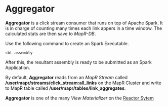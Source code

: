 # Aggregator

**Aggregator** is a click stream consumer that runs on top of Apache Spark. It is in charge of counting many times each link appers in a time window.
The calculated stats are then save to *MapR-DB*.

Use the following command to create an Spark Executable.

```shell
sbt assembly 
```

After this, the resultant assembly is ready to be submitted as an Spark Application.

By default, **Aggregator** reads from an *MapR Stream* called **/user/mapr/streams/click_stream:all_links** on the MapR Cluster and write to MapR table called **/user/mapr/tables/link_aggregates**.

**Aggregator** is one of the many *View Materializer* on the [Reactor Sytem](https://github.com/anicolaspp/reactor/)
